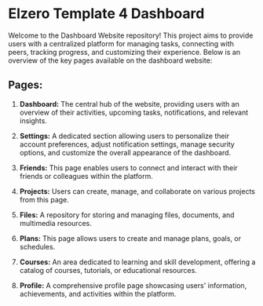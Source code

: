 # Elzero Template 4 Dashboard 

Welcome to the Dashboard Website repository! This project aims to provide users with a centralized platform for managing tasks, connecting with peers, tracking progress, and customizing their experience. Below is an overview of the key pages available on the dashboard website:

## Pages:

1. **Dashboard:**
   The central hub of the website, providing users with an overview of their activities, upcoming tasks, notifications, and relevant insights.

2. **Settings:**
   A dedicated section allowing users to personalize their account preferences, adjust notification settings, manage security options, and customize the overall appearance of the dashboard.

3. **Friends:**
   This page enables users to connect and interact with their friends or colleagues within the platform.

4. **Projects:**
   Users can create, manage, and collaborate on various projects from this page.

5. **Files:**
   A repository for storing and managing files, documents, and multimedia resources.

6. **Plans:**
   This page allows users to create and manage plans, goals, or schedules.

7. **Courses:**
   An area dedicated to learning and skill development, offering a catalog of courses, tutorials, or educational resources.

8. **Profile:**
   A comprehensive profile page showcasing users' information, achievements, and activities within the platform.
